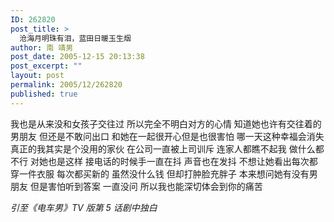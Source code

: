 ```yaml
---
ID: 262820
post_title: >
  沧海月明珠有泪，蓝田日暖玉生烟
author: 南 靖男
post_date: 2005-12-15 20:13:38
post_excerpt: ""
layout: post
permalink: 2005/12/262820
published: true
---
```

我也是从来没和女孩子交往过
所以完全不明白对方的心情
知道她也许有交往着的男朋友
但还是不敢问出口
和她在一起很开心但是也很害怕
哪一天这种幸福会消失
真正的我其实是个没用的家伙
在公司一直被上司训斥
连家人都瞧不起我
做什么都不行
对她也是这样
接电话的时候手一直在抖
声音也在发抖
不想让她看出每次都穿一件衣服
每次都买新的
虽然没什么钱
但却打肿脸充胖子
本来想问她有没有男朋友
但是害怕听到答案
一直没问
所以我也能深切体会到你的痛苦

<em>引至《电车男》TV 版第 5 话剧中独白</em>